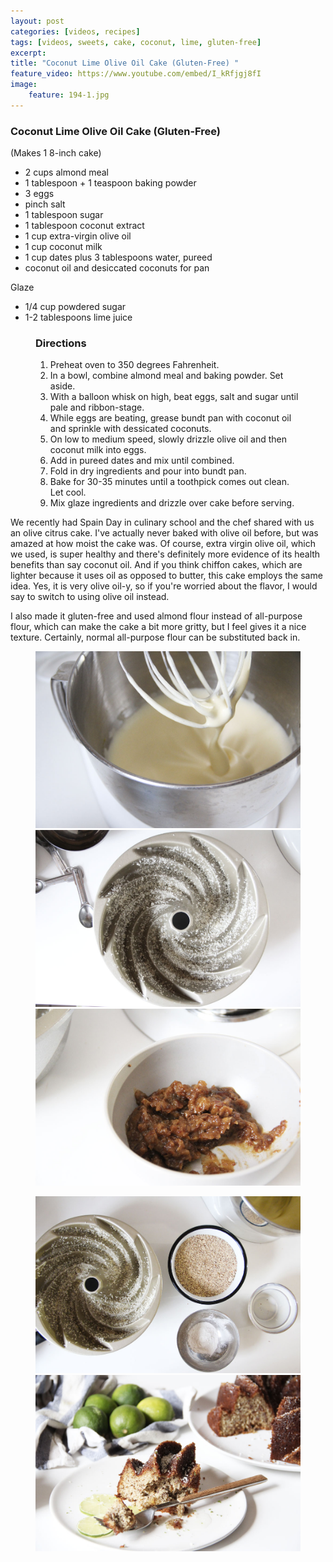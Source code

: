 ```yaml
---
layout: post
categories: [videos, recipes]
tags: [videos, sweets, cake, coconut, lime, gluten-free]
excerpt: 
title: "Coconut Lime Olive Oil Cake (Gluten-Free) "
feature_video: https://www.youtube.com/embed/I_kRfjgj8fI
image:
    feature: 194-1.jpg
---
```



### Coconut Lime Olive Oil Cake (Gluten-Free) 

(Makes 1 8-inch cake)

- 2 cups almond meal
- 1 tablespoon + 1 teaspoon baking powder
- 3 eggs
- pinch salt
- 1 tablespoon sugar
- 1 tablespoon coconut extract
- 1 cup extra-virgin olive oil 
- 1 cup coconut milk
- 1 cup dates plus 3 tablespoons water, pureed
- coconut oil and desiccated coconuts for pan

Glaze

- 1/4 cup powdered sugar
- 1-2 tablespoons lime juice

</figure>
<figure class="directions" markdown="1">

### Directions

1. Preheat oven to 350 degrees Fahrenheit.
2. In a bowl, combine almond meal and baking powder.  Set aside.  
2. With a balloon whisk on high, beat eggs, salt and sugar until pale and ribbon-stage.
3. While eggs are beating, grease bundt pan with coconut oil and sprinkle with dessicated coconuts.
4. On low to medium speed, slowly drizzle olive oil and then coconut milk into eggs.
5. Add in pureed dates and mix until combined.
6. Fold in dry ingredients and pour into bundt pan.
7. Bake for 30-35 minutes until a toothpick comes out clean.  Let cool.
8. Mix glaze ingredients and drizzle over cake before serving.

</figure>

We recently had Spain Day in culinary school and the chef shared with us an olive citrus cake.  I've actually never baked with olive oil before, but was amazed at how moist the cake was.  Of course, extra virgin olive oil, which we used, is super healthy and there's definitely more evidence of its health benefits than say coconut oil.  And if you think chiffon cakes, which are lighter because it uses oil as opposed to butter, this cake employs the same idea.  Yes, it is very olive oil-y, so if you're worried about the flavor, I would say to switch to using olive oil instead.  

I also made it gluten-free and used almond flour instead of all-purpose flour, which can make the cake a bit more gritty, but I feel gives it a nice texture.  Certainly, normal all-purpose flour can be substituted back in.

<figure class="third">
    <img src="/images/194-3.jpg">
    <img src="/images/194-4.jpg">
    <img src="/images/194-5.jpg">
</figure>

<figure class="half">
    <img src="/images/194-6.jpg">
    <img src="/images/194-7.jpg">
</figure>

<figure class="ingredients" markdown="1">

